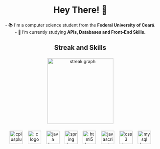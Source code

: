 <h1 align="center">Hey There! 👋</h1>

###

<p align="center">- 📚 I'm a computer science student from the <strong>Federal University of Ceará</strong>.<br>- 🎯 I’m currently studying <strong>APIs, Databases and Front-End Skills.</strong></p>

###

<h2 align="center">Streak and Skills</h2>

###

<div align="center">
  <img src="https://streak-stats.demolab.com?user=sofiasaless&locale=en&mode=daily&theme=highcontrast&hide_border=false&border_radius=5&order=3" height="215" alt="streak graph"  />
</div>

###

<div align="center">
  <img src="https://skillicons.dev/icons?i=cpp" height="43" alt="cplusplus logo"  />
  <img width="9" />
  <img src="https://skillicons.dev/icons?i=c" height="43" alt="c logo"  />
  <img width="9" />
  <img src="https://skillicons.dev/icons?i=java" height="43" alt="java logo"  />
  <img width="9" />
  <img src="https://skillicons.dev/icons?i=spring" height="43" alt="spring logo"  />
  <img width="9" />
  <img src="https://skillicons.dev/icons?i=html" height="43" alt="html5 logo"  />
  <img width="9" />
  <img src="https://skillicons.dev/icons?i=js" height="43" alt="javascript logo"  />
  <img width="9" />
  <img src="https://skillicons.dev/icons?i=css" height="43" alt="css3 logo"  />
  <img width="9" />
  <img src="https://skillicons.dev/icons?i=mysql" height="43" alt="mysql logo"  />
</div>

###
